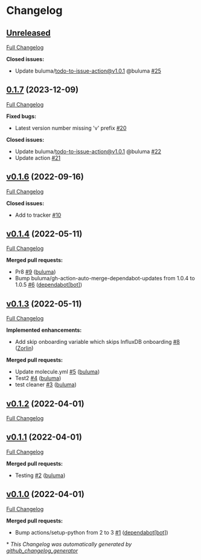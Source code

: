 # Changelog

## [Unreleased](https://github.com/buluma/ansible-role-influxdb2/tree/HEAD)

[Full Changelog](https://github.com/buluma/ansible-role-influxdb2/compare/0.1.7...HEAD)

**Closed issues:**

- Update buluma/todo-to-issue-action@v1.0.1 @buluma [\#25](https://github.com/buluma/ansible-role-influxdb2/issues/25)

## [0.1.7](https://github.com/buluma/ansible-role-influxdb2/tree/0.1.7) (2023-12-09)

[Full Changelog](https://github.com/buluma/ansible-role-influxdb2/compare/v0.1.6...0.1.7)

**Fixed bugs:**

- Latest version number missing 'v' prefix [\#20](https://github.com/buluma/ansible-role-influxdb2/issues/20)

**Closed issues:**

- Update buluma/todo-to-issue-action@v1.0.1 @buluma [\#22](https://github.com/buluma/ansible-role-influxdb2/issues/22)
- Update action [\#21](https://github.com/buluma/ansible-role-influxdb2/issues/21)

## [v0.1.6](https://github.com/buluma/ansible-role-influxdb2/tree/v0.1.6) (2022-09-16)

[Full Changelog](https://github.com/buluma/ansible-role-influxdb2/compare/v0.1.4...v0.1.6)

**Closed issues:**

- Add to tracker [\#10](https://github.com/buluma/ansible-role-influxdb2/issues/10)

## [v0.1.4](https://github.com/buluma/ansible-role-influxdb2/tree/v0.1.4) (2022-05-11)

[Full Changelog](https://github.com/buluma/ansible-role-influxdb2/compare/v0.1.3...v0.1.4)

**Merged pull requests:**

- Pr8 [\#9](https://github.com/buluma/ansible-role-influxdb2/pull/9) ([buluma](https://github.com/buluma))
- Bump buluma/gh-action-auto-merge-dependabot-updates from 1.0.4 to 1.0.5 [\#6](https://github.com/buluma/ansible-role-influxdb2/pull/6) ([dependabot[bot]](https://github.com/apps/dependabot))

## [v0.1.3](https://github.com/buluma/ansible-role-influxdb2/tree/v0.1.3) (2022-05-11)

[Full Changelog](https://github.com/buluma/ansible-role-influxdb2/compare/v0.1.2...v0.1.3)

**Implemented enhancements:**

- Add skip onboarding variable which skips InfluxDB onboarding [\#8](https://github.com/buluma/ansible-role-influxdb2/pull/8) ([Zorlin](https://github.com/Zorlin))

**Merged pull requests:**

- Update molecule.yml [\#5](https://github.com/buluma/ansible-role-influxdb2/pull/5) ([buluma](https://github.com/buluma))
- Test2 [\#4](https://github.com/buluma/ansible-role-influxdb2/pull/4) ([buluma](https://github.com/buluma))
- test cleaner [\#3](https://github.com/buluma/ansible-role-influxdb2/pull/3) ([buluma](https://github.com/buluma))

## [v0.1.2](https://github.com/buluma/ansible-role-influxdb2/tree/v0.1.2) (2022-04-01)

[Full Changelog](https://github.com/buluma/ansible-role-influxdb2/compare/v0.1.1...v0.1.2)

## [v0.1.1](https://github.com/buluma/ansible-role-influxdb2/tree/v0.1.1) (2022-04-01)

[Full Changelog](https://github.com/buluma/ansible-role-influxdb2/compare/v0.1.0...v0.1.1)

**Merged pull requests:**

- Testing [\#2](https://github.com/buluma/ansible-role-influxdb2/pull/2) ([buluma](https://github.com/buluma))

## [v0.1.0](https://github.com/buluma/ansible-role-influxdb2/tree/v0.1.0) (2022-04-01)

[Full Changelog](https://github.com/buluma/ansible-role-influxdb2/compare/acadffa78f01038127175484f9cc831affff0904...v0.1.0)

**Merged pull requests:**

- Bump actions/setup-python from 2 to 3 [\#1](https://github.com/buluma/ansible-role-influxdb2/pull/1) ([dependabot[bot]](https://github.com/apps/dependabot))



\* *This Changelog was automatically generated by [github_changelog_generator](https://github.com/github-changelog-generator/github-changelog-generator)*
